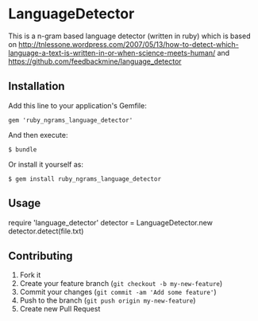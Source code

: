 # LanguageDetector

This is a n-gram based language detector (written in ruby) which is based on http://tnlessone.wordpress.com/2007/05/13/how-to-detect-which-language-a-text-is-written-in-or-when-science-meets-human/ and https://github.com/feedbackmine/language_detector

## Installation

Add this line to your application's Gemfile:

    gem 'ruby_ngrams_language_detector'

And then execute:

    $ bundle

Or install it yourself as:

    $ gem install ruby_ngrams_language_detector

## Usage

  require 'language_detector'
  detector = LanguageDetector.new
  detector.detect(file.txt)

## Contributing

1. Fork it
2. Create your feature branch (`git checkout -b my-new-feature`)
3. Commit your changes (`git commit -am 'Add some feature'`)
4. Push to the branch (`git push origin my-new-feature`)
5. Create new Pull Request
